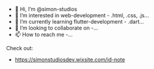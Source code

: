 - 👋 Hi, I’m @simon-studios
- 👀 I’m interested in web-development - .html, .css, .js...
- 🌱 I’m currently learning flutter-development - .dart...
- 💞️ I’m looking to collaborate on -...
- 📫 How to reach me -...

Check out:

- https://simonstudiosdev.wixsite.com/id-note

<!---
simon-studios/simon-studios is a ✨ special ✨ repository because its `README.md` (this file) appears on your GitHub profile.
You can click the Preview link to take a look at your changes.
--->
